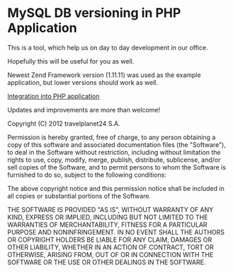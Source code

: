 MySQL DB versioning in PHP Application
========

This is a tool, which help us on day to day development in our office. 

Hopefully this will be useful for you as well.

Newest Zend Framework version (1.11.11) was used as the example application, but lower versions should work as well.


[Integration into PHP application](https://github.com/travelplanet24/mysql-versioning-in-zf-1.x/wiki/Integration)

Updates and improvements are more than welcome!


Copyright (C) 2012 travelplanet24 S.A.

Permission is hereby granted, free of charge, to any person obtaining a copy of this software 
and associated documentation files (the "Software"), to deal in the Software without restriction, 
including without limitation the rights to use, copy, modify, merge, publish, distribute, sublicense, 
and/or sell copies of the Software, and to permit persons to whom the Software is furnished to do so, 
subject to the following conditions:

The above copyright notice and this permission notice shall be included in all copies or 
substantial portions of the Software.

THE SOFTWARE IS PROVIDED "AS IS", WITHOUT WARRANTY OF ANY KIND, EXPRESS OR IMPLIED, INCLUDING 
BUT NOT LIMITED TO THE WARRANTIES OF MERCHANTABILITY, FITNESS FOR A PARTICULAR PURPOSE AND NONINFRINGEMENT. 
IN NO EVENT SHALL THE AUTHORS OR COPYRIGHT HOLDERS BE LIABLE FOR ANY CLAIM, DAMAGES OR OTHER LIABILITY, 
WHETHER IN AN ACTION OF CONTRACT, TORT OR OTHERWISE, ARISING FROM, OUT OF OR IN CONNECTION WITH 
THE SOFTWARE OR THE USE OR OTHER DEALINGS IN THE SOFTWARE.
